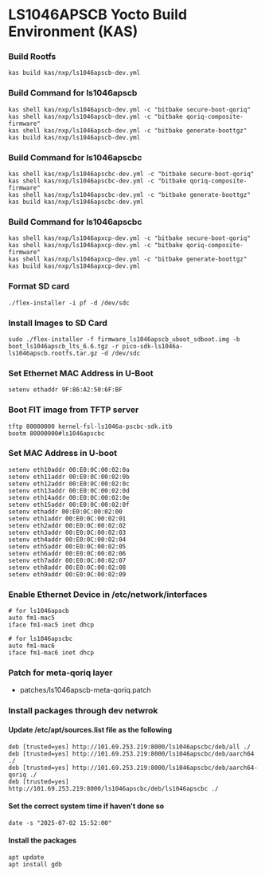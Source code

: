 # LS1046APSCB Yocto Build Environment (KAS)

### Build Rootfs
```
kas build kas/nxp/ls1046apscb-dev.yml
```
### Build Command for ls1046apscb
```
kas shell kas/nxp/ls1046apscb-dev.yml -c "bitbake secure-boot-qoriq"
kas shell kas/nxp/ls1046apscb-dev.yml -c "bitbake qoriq-composite-firmware"
kas shell kas/nxp/ls1046apscb-dev.yml -c "bitbake generate-boottgz"
kas build kas/nxp/ls1046apscb-dev.yml
```
### Build Command for ls1046apscbc
```
kas shell kas/nxp/ls1046apscbc-dev.yml -c "bitbake secure-boot-qoriq"
kas shell kas/nxp/ls1046apscbc-dev.yml -c "bitbake qoriq-composite-firmware"
kas shell kas/nxp/ls1046apscbc-dev.yml -c "bitbake generate-boottgz"
kas build kas/nxp/ls1046apscbc-dev.yml
```
### Build Command for ls1046apscbc
```
kas shell kas/nxp/ls1046apxcp-dev.yml -c "bitbake secure-boot-qoriq"
kas shell kas/nxp/ls1046apxcp-dev.yml -c "bitbake qoriq-composite-firmware"
kas shell kas/nxp/ls1046apxcp-dev.yml -c "bitbake generate-boottgz"
kas build kas/nxp/ls1046apxcp-dev.yml
```
### Format SD card
```
./flex-installer -i pf -d /dev/sdc
```
### Install Images to SD Card
```
sudo ./flex-installer -f firmware_ls1046apscb_uboot_sdboot.img -b boot_ls1046apscb_lts_6.6.tgz -r pico-sdk-ls1046a-ls1046apscb.rootfs.tar.gz -d /dev/sdc
```
### Set Ethernet MAC Address in U-Boot
```
setenv ethaddr 9F:86:A2:50:6F:BF
```
### Boot FIT image from TFTP server
```
tftp 80000000 kernel-fsl-ls1046a-pscbc-sdk.itb
bootm 80000000#ls1046apscbc
```
### Set MAC Address in U-boot
```
setenv eth10addr 00:E0:0C:00:02:0a
setenv eth11addr 00:E0:0C:00:02:0b
setenv eth12addr 00:E0:0C:00:02:0c
setenv eth13addr 00:E0:0C:00:02:0d
setenv eth14addr 00:E0:0C:00:02:0e
setenv eth15addr 00:E0:0C:00:02:0f
setenv ethaddr 00:E0:0C:00:02:00
setenv eth1addr 00:E0:0C:00:02:01
setenv eth2addr 00:E0:0C:00:02:02
setenv eth3addr 00:E0:0C:00:02:03
setenv eth4addr 00:E0:0C:00:02:04
setenv eth5addr 00:E0:0C:00:02:05
setenv eth6addr 00:E0:0C:00:02:06
setenv eth7addr 00:E0:0C:00:02:07
setenv eth8addr 00:E0:0C:00:02:08
setenv eth9addr 00:E0:0C:00:02:09
```
### Enable Ethernet Device in /etc/network/interfaces
```
# for ls1046apacb
auto fm1-mac5
iface fm1-mac5 inet dhcp

# for ls1046apscbc
auto fm1-mac6
iface fm1-mac6 inet dhcp
```
### Patch for meta-qoriq layer
- patches/ls1046apscb-meta-qoriq.patch

### Install packages through dev netwrok
#### Update /etc/apt/sources.list file as the following
```
deb [trusted=yes] http://101.69.253.219:8000/ls1046apscbc/deb/all ./
deb [trusted=yes] http://101.69.253.219:8000/ls1046apscbc/deb/aarch64 ./
deb [trusted=yes] http://101.69.253.219:8000/ls1046apscbc/deb/aarch64-qoriq ./
deb [trusted=yes] http://101.69.253.219:8000/ls1046apscbc/deb/ls1046apscbc ./
```
#### Set the correct system time if haven't done so
```
date -s "2025-07-02 15:52:00"
```
#### Install the packages
```
apt update
apt install gdb
```